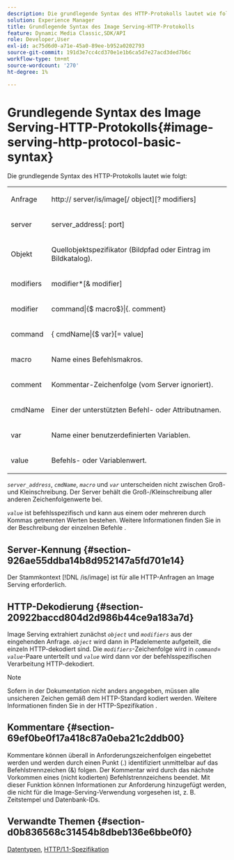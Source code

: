```yaml
---
description: Die grundlegende Syntax des HTTP-Protokolls lautet wie folgt.
solution: Experience Manager
title: Grundlegende Syntax des Image Serving-HTTP-Protokolls
feature: Dynamic Media Classic,SDK/API
role: Developer,User
exl-id: ac75d6d0-a71e-45a0-89ee-b952a0202793
source-git-commit: 191d3e7cc4cd370e1e1b6ca5d7e27acd3ded7b6c
workflow-type: tm+mt
source-wordcount: '270'
ht-degree: 1%

---
```


# Grundlegende Syntax des Image Serving-HTTP-Protokolls{#image-serving-http-protocol-basic-syntax}

Die grundlegende Syntax des HTTP-Protokolls lautet wie folgt:

<table id="simpletable_854C20D4C42247B99D9F123543C17E7C"> 
 <tr class="strow"> 
  <td class="stentry"> <p><span class="codeph"> <span class="varname"> Anfrage</span> </span> </p> </td> 
  <td class="stentry"> <p> <span class="filepath">http://<span class="varname"> server</span>/is/image[/<span class="varname"> object</span>][?<span class="varname"> modifiers</span>]</span> </p> </td> 
 </tr> 
 <tr class="strow"> 
  <td class="stentry"> <p><span class="codeph"> <span class="varname"> server  </span> </span> </p></td> 
  <td class="stentry"> <p> <span class="codeph"> <span class="varname"> server_address</span>[:<span class="varname"> port</span>]</span> </p> </td> 
 </tr> 
 <tr class="strow"> 
  <td class="stentry"> <p><span class="codeph"> <span class="varname"> Objekt</span> </span> </p></td> 
  <td class="stentry"> <p>Quellobjektspezifikator (Bildpfad oder Eintrag im Bildkatalog). </p> </td> 
 </tr> 
 <tr class="strow"> 
  <td class="stentry"> <p><span class="codeph"> <span class="varname"> modifiers</span> </span> </p></td> 
  <td class="stentry"> <p><span class="codeph"> <span class="varname"> modifier</span>*[&amp;<span class="varname"> modifier</span>]</span> </p> </td> 
 </tr> 
 <tr class="strow"> 
  <td class="stentry"> <p><span class="codeph"> <span class="varname"> modifier</span> </span> </p></td> 
  <td class="stentry"> <p><span class="codeph">command|{$<span class="varname"> macro</span>$}|{.<span class="varname"> comment</span>}</span> </p></td> 
 </tr> 
 <tr class="strow"> 
  <td class="stentry"> <p><span class="codeph"> <span class="varname"> command</span> </span> </p> </td> 
  <td class="stentry"> <p>{<span class="varname"> cmdName</span>|{$<span class="varname"> var</span>}[=<span class="varname"> value</span>] </p></td> 
 </tr> 
 <tr class="strow"> 
  <td class="stentry"> <p><span class="codeph"> <span class="varname"> macro</span> </span> </p> </td> 
  <td class="stentry"> <p>Name eines Befehlsmakros.</p></td> 
 </tr> 
 <tr class="strow"> 
  <td class="stentry"> <p><span class="codeph"> <span class="varname"> comment</span> </span> </p></td> 
  <td class="stentry"> <p>Kommentar-Zeichenfolge (vom Server ignoriert).</p></td> 
 </tr> 
 <tr class="strow"> 
  <td class="stentry"> <p><span class="codeph"> <span class="varname"> cmdName</span> </span> </p></td> 
  <td class="stentry"> <p>Einer der unterstützten Befehl- oder Attributnamen.</p></td> 
 </tr> 
 <tr class="strow"> 
  <td class="stentry"> <p><span class="codeph"> <span class="varname"> var</span> </span> </p> </td> 
  <td class="stentry"> <p>Name einer benutzerdefinierten Variablen.</p></td> 
 </tr> 
 <tr class="strow"> 
  <td class="stentry"> <p><span class="codeph"> <span class="varname"> value</span> </span> </p></td> 
  <td class="stentry"> <p>Befehls- oder Variablenwert. </p></td> 
 </tr> 
</table>

*`server_address`*,  *`cmdName`*,  *`macro`* und  *`var`* unterscheiden nicht zwischen Groß- und Kleinschreibung. Der Server behält die Groß-/Kleinschreibung aller anderen Zeichenfolgenwerte bei.

*`value`* ist befehlsspezifisch und kann aus einem oder mehreren durch Kommas getrennten Werten bestehen. Weitere Informationen finden Sie in der Beschreibung der einzelnen Befehle .

## Server-Kennung {#section-926ae55ddba14b8d952147a5fd701e14}

Der Stammkontext [!DNL /is/image] ist für alle HTTP-Anfragen an Image Serving erforderlich.

## HTTP-Dekodierung {#section-20922baccd804d2d986b44ce9a183a7d}

Image Serving extrahiert zunächst *`object`* und *`modifiers`* aus der eingehenden Anfrage. *`object`* wird dann in Pfadelemente aufgeteilt, die einzeln HTTP-dekodiert sind. Die *`modifiers`*-Zeichenfolge wird in *`command`*= *`value`*-Paare unterteilt und *`value`* wird dann vor der befehlsspezifischen Verarbeitung HTTP-dekodiert.

>[!NOTE]
>
>Sofern in der Dokumentation nicht anders angegeben, müssen alle unsicheren Zeichen gemäß dem HTTP-Standard kodiert werden. Weitere Informationen finden Sie in der HTTP-Spezifikation .

## Kommentare {#section-69ef0be0f17a418c87a0eba21c2ddb00}

Kommentare können überall in Anforderungszeichenfolgen eingebettet werden und werden durch einen Punkt (.) identifiziert unmittelbar auf das Befehlstrennzeichen (&amp;) folgen. Der Kommentar wird durch das nächste Vorkommen eines (nicht kodierten) Befehlstrennzeichens beendet. Mit dieser Funktion können Informationen zur Anforderung hinzugefügt werden, die nicht für die Image-Serving-Verwendung vorgesehen ist, z. B. Zeitstempel und Datenbank-IDs.

## Verwandte Themen {#section-d0b836568c31454b8dbeb136e6bbe0f0}

[Datentypen](../../../../../is-api/http-ref/image-serving-api-ref/c-http-protocol-reference/c-data-types/c-data-types.md#concept-49455c12df954bb5919cdd8d5ccc85fa),  [HTTP/1.1-Spezifikation](https://www.w3.org/Protocols/rfc2616/rfc2616.html)

